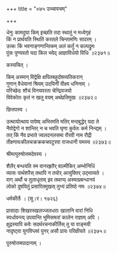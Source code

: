 +++
title = "०७५ उच्चावचम्"

+++


धेनुः कामदुघा किम् इच्छति तदा स्थातुं न मध्येगृहं  
किं न प्रार्थयति स्थितिं करतले चिन्तामणिः सादरम् ।  
उत्कः किं भवनाङ्गणान्तिकम् अलं कर्तुं न कल्पद्रुमः  
पुंसः पुण्यवतो यदा किल भवेद् आज्ञाविधेयो विधिः ॥२३७१॥  


कस्यचित् ।  


किम् अस्मान् विद्वेक्षि क्षपितबहुदोषव्यतिकरान्  
गुणान् वैधेयानां श्रियम् उदयिनीं वीक्ष्य धनिनाम् ।  
परिच्छेदः शौचं विनयपरता चेन्द्रियजयो  
विवेकोतः कृतं न खलु वयम् अर्थप्रतिमुखः ॥२३७२॥  


छित्तपस्य ।  


उत्थायोत्थाय पापेष्व् अभिरमति मतिर् मन्दबुद्धेर् यदा ते  
नैवोद्वेगो न शान्तिर् न च भवति घृणा कुर्वतः कर्म निन्द्यम् ।  
तत् किं नैव प्रभाते ज्वलदनलसमा रौरवी नाम रौद्री  
तीक्ष्णायःकीलचक्रक्रकचपटुरवा राजधानी यमस्य ॥२३७३॥  


श्रीमत्पुरुषोत्तमदेवस्य ।  


शैलैर् बन्धयति स्म वानरहृतैर् वाल्मीकिर् अम्भोनिधिं  
व्यासः पार्थशरैस् तथापि न तयोर् अत्युक्तिर् उद्भाव्यते ।  
वाग् अर्थौ च तुलाधृताव् इव तथाप्य् अस्मत्प्रबन्धानयं   
लोको दूषयितुं प्रसारितमुखस् तुभ्यं प्रतिष्ठे नमः ॥२३७४॥  


धर्मकीर्तेः । (सु।र। १७२६)  


प्रासादाः शिखरस्खलज्जलधराः खातानि वारां निधि  
स्पर्धावन्त्य् उपयान्ति भूमिसमतां कालेन राज्ञाम् अपि ।  
क्षुद्रस्यापि कवेः सदर्थरचनाकीर्तिस् तु या वाङ्मयी  
नादृष्ट्वा युगविप्लवं पुनर् असौ प्रायः परिक्षीयते ॥२३७५॥  


पुरुषोत्तमपादानाम् ।   